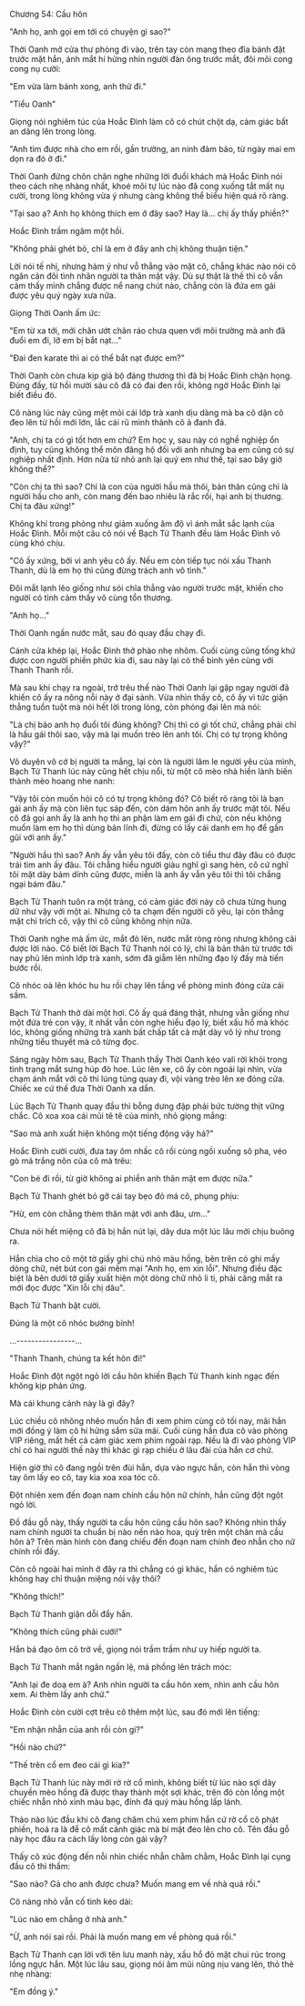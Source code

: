 




Chương 54: Cầu hôn


"Anh họ, anh gọi em tới có chuyện gì sao?"

Thời Oanh mở cửa thư phòng đi vào, trên tay còn mang theo đĩa bánh đặt trước mặt hắn, ánh mắt hí hửng nhìn người đàn ông trước mắt, đôi môi cong cong nụ cười:

"Em vừa làm bánh xong, anh thử đi."

"Tiểu Oanh"

Giọng nói nghiêm túc của Hoắc Đình làm cô có chút chột dạ, cảm giác bất an dâng lên trong lòng.

"Anh tìm được nhà cho em rồi, gần trường, an ninh đảm bảo, từ ngày mai em dọn ra đó ở đi."

Thời Oanh đứng chôn chân nghe những lời đuổi khách mà Hoắc Đình nói theo cách nhẹ nhàng nhất, khoé môi tự lúc nào đã cong xuống tắt mất nụ cười, trong lòng không vừa ý nhưng càng không thể biểu hiện quá rõ ràng.

"Tại sao ạ? Anh họ không thích em ở đây sao? Hay là... chị ấy thấy phiền?"

Hoắc Đình trầm ngâm một hồi.

"Không phải ghét bỏ, chỉ là em ở đây anh chị không thuận tiện."

Lời nói tế nhị, nhưng hàm ý như vỗ thẳng vào mặt cô, chẳng khác nào nói cô ngăn cản đôi tình nhân người ta thân mật vậy. Dù sự thật là thế thì cô vẫn cảm thấy mình chẳng được nể nang chút nào, chẳng còn là đứa em gái được yêu quý ngày xưa nữa.

Giọng Thời Oanh ấm ức:

"Em từ xa tới, mới chân ướt chân ráo chưa quen với môi trường mà anh đã đuổi em đi, lỡ em bị bắt nạt..."

"Đai đen karate thì ai có thể bắt nạt được em?"

Thời Oanh còn chưa kịp giả bộ đáng thương thì đã bị Hoắc Đình chặn họng. Đúng đấy, từ hồi mười sáu cô đã có đai đen rồi, không ngờ Hoắc Đình lại biết điều đó.



Cô nàng lúc này cũng mệt mỏi cái lớp trà xanh dịu dàng mà ba cô dặn cô đeo lên từ hồi mới lớn, lắc cái rũ mình thành cô ả đanh đá.

"Anh, chị ta có gì tốt hơn em chứ? Em học y, sau này có nghề nghiệp ổn định, tuy cũng không thể môn đăng hộ đối với anh nhưng ba em cũng có sự nghiệp nhất định. Hơn nữa từ nhỏ anh lại quý em như thế, tại sao bây giờ không thể?"

"Còn chị ta thì sao? Chỉ là con của người hầu mà thôi, bản thân cũng chỉ là người hầu cho anh, còn mang đến bao nhiêu là rắc rối, hại anh bị thương. Chị ta đâu xứng!"

Không khí trong phòng như giảm xuống âm độ vì ánh mắt sắc lạnh của Hoắc Đình. Mỗi một câu cô nói về Bạch Tử Thanh đều làm Hoắc Đình vô cùng khó chịu.

"Cô ấy xứng, bởi vì anh yêu cô ấy. Nếu em còn tiếp tục nói xấu Thanh Thanh, dù là em họ thì cũng đừng trách anh vô tình."

Đôi mắt lạnh lẽo giống như sói chĩa thẳng vào người trước mặt, khiến cho người có tình cảm thấy vô cùng tổn thương.

"Anh họ..."

Thời Oanh ngấn nước mắt, sau đó quay đầu chạy đi.

Cánh cửa khép lại, Hoắc Đình thở phào nhẹ nhõm. Cuối cùng cũng tống khứ được con người phiền phức kia đi, sau này lại có thể bình yên cùng với Thanh Thanh rồi.

Mà sau khi chạy ra ngoài, trớ trêu thế nào Thời Oanh lại gặp ngay người đã khiến cô ấy ra nông nỗi này ở đại sảnh. Vừa nhìn thấy cô, cô ấy vì tức giận thẳng tuồn tuột mà nói hết lời trong lòng, còn phóng đại lên mà nói:

"Là chị bảo anh họ đuổi tôi đúng không? Chị thì có gì tốt chứ, chẳng phải chỉ là hầu gái thôi sao, vậy mà lại muốn trèo lên anh tôi. Chị có tự trọng không vậy?"

Vô duyên vô cớ bị người ta mắng, lại còn là người lăm le người yêu của mình, Bạch Tử Thanh lúc này cũng hết chịu nổi, từ một cô mèo nhà hiền lành biến thành mèo hoang nhe nanh:

"Vậy tôi còn muốn hỏi cô có tự trọng không đó? Cô biết rõ ràng tôi là bạn gái anh ấy mà còn liên tục sáp đến, còn dám hôn anh ấy trước mặt tôi. Nếu cô đã gọi anh ấy là anh họ thì an phận làm em gái đi chứ, còn nếu không muốn làm em họ thì dùng bản lĩnh đi, đừng có lấy cái danh em họ để gần gũi với anh ấy."

"Người hầu thì sao? Anh ấy vẫn yêu tôi đấy, còn cô tiểu thư đây đâu có được trái tim anh ấy đâu. Tôi chẳng hiểu người giàu nghĩ gì sang hèn, cô cứ nghĩ tôi mặt dày bám dính cũng được, miễn là anh ấy vẫn yêu tôi thì tôi chẳng ngại bám đâu."

Bạch Tử Thanh tuôn ra một tràng, có cảm giác đời này cô chưa từng hung dữ như vậy với một ai. Nhưng cô ta chạm đến người cô yêu, lại còn thẳng mặt chỉ trích cô, vậy thì cô cũng không nhịn nữa.

Thời Oanh nghe mà ấm ức, mắt đỏ lên, nước mắt ròng ròng nhưng không cãi được lời nào. Cô biết lời Bạch Tử Thanh nói có lý, chỉ là bản thân từ trước tới nay phủ lên mình lớp trà xanh, sớm đã giẫm lên những đạo lý đấy mà tiến bước rồi.

Cô nhóc oà lên khóc hu hu rồi chạy lên tầng về phòng mình đóng cửa cái sầm.

Bạch Tử Thanh thở dài một hơi. Cô ấy quá đáng thật, nhưng vẫn giống như một đứa trẻ con vậy, ít nhất vẫn còn nghe hiểu đạo lý, biết xấu hổ mà khóc lóc, không giống những trà xanh bất chấp tất cả mặt dày vô lý như trong những tiểu thuyết mà cô từng đọc.

Sáng ngày hôm sau, Bạch Tử Thanh thấy Thời Oanh kéo vali rời khỏi trong tình trạng mắt sưng húp đỏ hoe. Lúc lên xe, cô ấy còn ngoái lại nhìn, vừa chạm ánh mắt với cô thì lúng túng quay đi, vội vàng trèo lên xe đóng cửa. Chiếc xe cứ thế đưa Thời Oanh xa dần.

Lúc Bạch Tử Thanh quay đầu thì bỗng dưng đập phải bức tường thịt vững chắc. Cô xoa xoa cái mũi tê tê của mình, nhỏ giọng mắng:

"Sao mà anh xuất hiện không một tiếng động vậy hả?"



Hoắc Đình cười cười, đưa tay ôm nhấc cô rồi cùng ngồi xuống sô pha, véo gò má trắng nõn của cô mà trêu:

"Con bé đi rồi, từ giờ không ai phiền anh thân mật em được nữa."

Bạch Tử Thanh ghét bỏ gỡ cái tay bẹo đỏ má cô, phụng phịu:

"Hừ, em còn chẳng thèm thân mật với anh đâu, ưm..."

Chưa nói hết miệng cô đã bị hắn nút lại, dây dưa một lúc lâu mới chịu buông ra.

Hắn chìa cho cô một tờ giấy ghi chú nhỏ màu hồng, bên trên có ghi mấy dòng chữ, nét bút con gái mềm mại "Anh họ, em xin lỗi". Nhưng điều đặc biệt là bên dưới tờ giấy xuất hiện một dòng chữ nhỏ li ti, phải căng mắt ra mới đọc được "Xin lỗi chị dâu".

Bạch Tử Thanh bật cười.

Đúng là một cô nhóc bướng bỉnh!

...----------------...

"Thanh Thanh, chúng ta kết hôn đi!"

Hoắc Đình đột ngột ngỏ lời cầu hôn khiến Bạch Tử Thanh kinh ngạc đến không kịp phản ứng.

Mà cái khung cảnh này là gì đây?

Lúc chiều cô nhõng nhẽo muốn hắn đi xem phim cùng cô tối nay, mãi hắn mới đồng ý làm cô hí hửng sắm sửa mãi. Cuối cùng hắn đưa cô vào phòng VIP riêng, mất hết cả cảm giác xem phim ngoài rạp. Nếu là đi vào phòng VIP chỉ có hai người thế này thì khác gì rạp chiếu ở lâu đài của hắn cơ chứ.

Hiện giờ thì cô đang ngồi trên đùi hắn, dựa vào ngực hắn, còn hắn thì vòng tay ôm lấy eo cô, tay kia xoa xoa tóc cô.

Đột nhiên xem đến đoạn nam chính cầu hôn nữ chính, hắn cũng đột ngột ngỏ lời.

Đồ đầu gỗ này, thấy người ta cầu hôn cũng cầu hôn sao? Không nhìn thấy nam chính người ta chuẩn bị nào nến nào hoa, quỳ trên một chân mà cầu hôn à? Trên màn hình còn đang chiếu đến đoạn nam chính đeo nhẫn cho nữ chính rồi đấy.

Còn cô ngoài hai mình ở đây ra thì chẳng có gì khác, hắn có nghiêm túc không hay chỉ thuận miệng nói vậy thôi?

"Không thích!"

Bạch Tử Thanh giận dỗi đẩy hắn.

"Không thích cũng phải cưới!"

Hắn bá đạo ôm cô trở về, giọng nói trầm trầm như uy hiếp người ta.



Bạch Tử Thanh mắt ngân ngấn lệ, má phồng lên trách móc:

"Anh lại đe doạ em à? Anh nhìn người ta cầu hôn xem, nhìn anh cầu hôn xem. Ai thèm lấy anh chứ."

Hoắc Đình còn cười cợt trêu cô thêm một lúc, sau đó mới lên tiếng:

"Em nhận nhẫn của anh rồi còn gì?"

"Hồi nào chứ?"

"Thế trên cổ em đeo cái gì kia?"

Bạch Tử Thanh lúc này mới rờ rờ cổ mình, không biết từ lúc nào sợi dây chuyền mèo hồng đã được thay thành một sợi khác, trên đó còn lồng một chiếc nhẫn nhỏ xinh màu bạc, đính đá quý màu hồng lấp lánh.

Thảo nào lúc đầu khi cô đang chăm chú xem phim hắn cứ rờ cổ cô phát phiền, hoá ra là để cô mất cảnh giác mà bí mật đeo lên cho cô. Tên đầu gỗ này học đâu ra cách lấy lòng còn gái vậy?

Thấy cô xúc động đến nỗi nhìn chiếc nhẫn chằm chằm, Hoắc Đình lại cụng đầu cô thì thầm:

"Sao nào? Gả cho anh được chưa? Muốn mang em về nhà quá rồi."

Cô nàng nhỏ vẫn cố tình kéo dài:

"Lúc nào em chẳng ở nhà anh."

"Ừ, anh nói sai rồi. Phải là muốn mang em về phòng quá rồi."

Bạch Tử Thanh cạn lời với tên lưu manh này, xấu hổ đỏ mặt chui rúc trong lồng ngực hắn. Một lúc lâu sau, giọng nói âm mũi nũng nịu vang lên, thỏ thẻ nhẹ nhàng:

"Em đồng ý."




